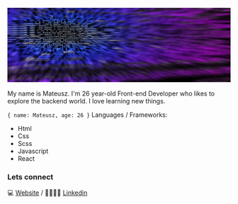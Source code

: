 
![headingBg](https://github.com/Mat955/Mat955/blob/master/codeBack.jpg)

<p>My name is Mateusz. I'm 26 year-old Front-end Developer who likes to explore the backend world. I love learning new things.</p>

``
{ name: Mateusz, age: 26 }
``
Languages / Frameworks:
* Html
* Css
* Scss
* Javascript
* React

### Lets connect

💻 [Website][Website] /  👨‍👨‍👧‍👦 [Linkedin][Linkedin]

[Website]: https://ematpro.dev
[Linkedin]: https://www.linkedin.com/in/mateusz-lewartowski/
